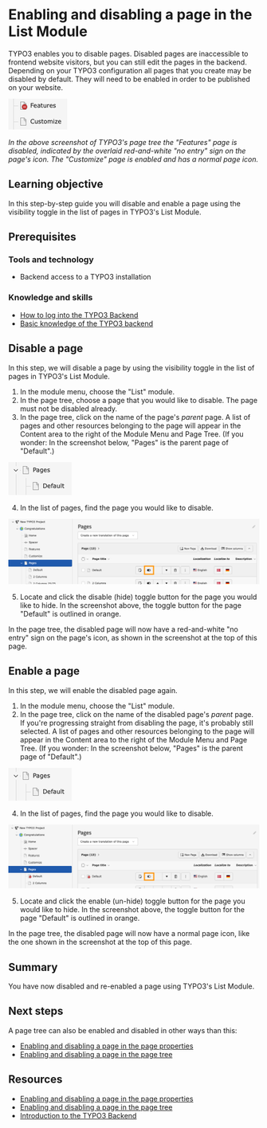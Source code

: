 # Enabling and disabling a page in the List Module

<!-- #TYPO3v13 #Beginner #Backend #Editing #ListModule @mabolek -->

TYPO3 enables you to disable pages. Disabled pages are inaccessible to frontend website visitors, but you can still edit the pages in the backend. Depending on your TYPO3 configuration all pages that you create may be disabled by default. They will need to be enabled in order to be published on your website.

![Screenshot of the TYPO3 page tree with two pages named "Features" and "Customize". The first page's icon has a red circle with a white dash icon, while "Customize" has a plain document icon.](Images/EnablingAndDisablingAPageInThePageTree/EnabledAndDisabledPages.png)

*In the above screenshot of TYPO3's page tree the "Features" page is disabled, indicated by the overlaid red-and-white "no entry" sign on the page's icon. The "Customize" page is enabled and has a normal page icon.*

## Learning objective

In this step-by-step guide you will disable and enable a page using the visibility toggle in the list of pages in TYPO3's List Module.

## Prerequisites

### Tools and technology

* Backend access to a TYPO3 installation

### Knowledge and skills

* [How to log into the TYPO3 Backend](https://docs.typo3.org/permalink/t3start:backend-login)
* [Basic knowledge of the TYPO3 backend](https://docs.typo3.org/permalink/t3start:backend)

## Disable a page

In this step, we will disable a page by using the visibility toggle in the list of pages in TYPO3's List Module.

1. In the module menu, choose the "List" module.
2. In the page tree, choose a page that you would like to disable. The page must not be disabled already.
3. In the page tree, click on the name of the page's *parent* page. A list of pages and other resources belonging to the page will appear in the Content area to the right of the Module Menu and Page Tree. (If you wonder: In the screenshot below, "Pages" is the parent page of "Default".)

![A page tree showing a page called "Pages" folder with a sub-page labeled "Default".](Images/EnablingAndDisablingAPageInTheListModule/PageWithParentPage.png)

4. In the list of pages, find the page you would like to disable.

![Screenshot of the TYPO3 backend showing the page tree with the page "Pages" selected. To the right is a list of subpages with action buttons for editing, disabling, deleting, and translating.](Images/EnablingAndDisablingAPageInTheListModule/ListModule.png)

5. Locate and click the disable (hide) toggle button for the page you would like to hide. In the screenshot above, the toggle button for the page "Default" is outlined in orange.

In the page tree, the disabled page will now have a red-and-white "no entry" sign on the page's icon, as shown in the screenshot at the top of this page.

## Enable a page

In this step, we will enable the disabled page again.

1. In the module menu, choose the "List" module.
3. In the page tree, click on the name of the disabled page's *parent* page. If you're progressing straight from disabling the page, it's probably still selected. A list of pages and other resources belonging to the page will appear in the Content area to the right of the Module Menu and Page Tree. (If you wonder: In the screenshot below, "Pages" is the parent page of "Default".)

![A page tree showing a page called "Pages" folder with a sub-page labeled "Default".](Images/EnablingAndDisablingAPageInTheListModule/PageWithParentPage.png)

4. In the list of pages, find the page you would like to disable.

![Screenshot of the TYPO3 backend showing the page tree with the page "Pages" selected. To the right is a list of subpages with action buttons for editing, disabling, deleting, and translating.](Images/EnablingAndDisablingAPageInTheListModule/ListModulePageDisabled.png)

5. Locate and click the enable (un-hide) toggle button for the page you would like to hide. In the screenshot above, the toggle button for the page "Default" is outlined in orange.

In the page tree, the disabled page will now have a normal page icon, like the one shown in the screenshot at the top of this page.

## Summary

You have now disabled and re-enabled a page using TYPO3's List Module.

## Next steps

A page tree can also be enabled and disabled in other ways than this:

* [Enabling and disabling a page in the page properties](EnablingAndDisablingAPageInThePageProperties)
* [Enabling and disabling a page in the page tree](EnablingAndDisablingAPageInThePageTree.md)

## Resources

* [Enabling and disabling a page in the page properties](EnablingAndDisablingAPageInThePageProperties)
* [Enabling and disabling a page in the page tree](EnablingAndDisablingAPageInThePageTree.md)
* [Introduction to the TYPO3 Backend](https://docs.typo3.org/permalink/t3start:backend)
